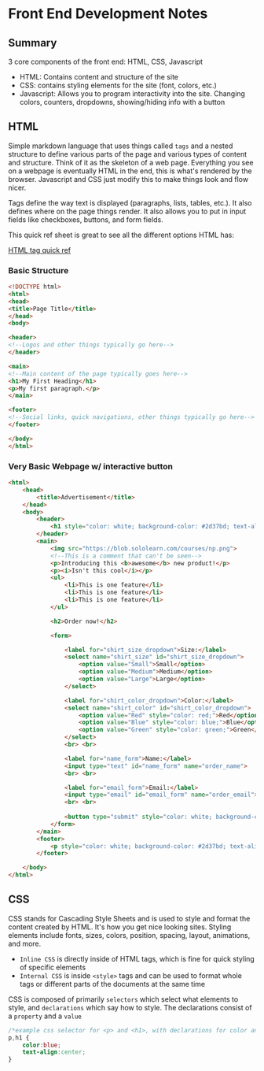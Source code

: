 # Front End Development Notes

## Summary

3 core components of the front end: HTML, CSS, Javascript

- HTML: Contains content and structure of the site
- CSS: contains styling elements for the site (font, colors, etc.)
- Javascript: Allows you to program interactivity into the site. Changing colors, counters, dropdowns, showing/hiding info with a button

## HTML

Simple markdown language that uses things called `tags` and a nested structure to define various parts of the page and various types of content and structure. Think of it as the skeleton of a web page. Everything you see on a webpage is eventually HTML in the end, this is what's rendered by the browser. Javascript and CSS just modify this to make things look and flow nicer.

Tags define the way text is displayed (paragraphs, lists, tables, etc.). It also defines where on the page things render. It also allows you to put in input fields like checkboxes, buttons, and form fields.

This quick ref sheet is great to see all the different options HTML has:

[HTML tag quick ref](https://www.w3schools.com/tags/ref_byfunc.asp)

### Basic Structure

```html
<!DOCTYPE html> 
<html>
<head>
<title>Page Title</title>
</head>
<body>

<header>
<!--Logos and other things typically go here-->
</header>

<main>
<!--Main content of the page typically goes here-->
<h1>My First Heading</h1>
<p>My first paragraph.</p>
</main>

<footer>
<!--Social links, quick navigations, other things typically go here-->
</footer>

</body>
</html>
```

### Very Basic Webpage w/ interactive button

```html
<html>
    <head>
        <title>Advertisement</title>
    </head>
    <body>
        <header>
            <h1 style="color: white; background-color: #2d37bd; text-align: center;">New Awesome Product</h1>
        </header>
        <main>
            <img src="https://blob.sololearn.com/courses/np.png">
            <!--This is a comment that can't be seen-->
            <p>Introducing this <b>awesome</b> new product!</p>
            <p><i>Isn't this cool</i></p>
            <ul>
                <li>This is one feature</li>
                <li>This is one feature</li>
                <li>This is one feature</li>
            </ul>

            <h2>Order now!</h2>

            <form>

                <label for="shirt_size_dropdown">Size:</label>
                <select name="shirt_size" id="shirt_size_dropdown">
                    <option value="Small">Small</option>
                    <option value="Medium">Medium</option>
                    <option value="Large">Large</option>
                </select>

                <label for="shirt_color_dropdown">Color:</label>
                <select name="shirt_color" id="shirt_color_dropdown">
                    <option value="Red" style="color: red;">Red</option>
                    <option value="Blue" style="color: blue;">Blue</option>
                    <option value="Green" style="color: green;">Green</option>
                </select> 
                <br> <br>

                <label for="name_form">Name:</label>
                <input type="text" id="name_form" name="order_name">
                <br> <br>

                <label for="email_form">Email:</label>
                <input type="email" id="email_form" name="order_email">
                <br> <br>
                
                <button type="submit" style="color: white; background-color: grey; border:none; border-radius:5px" onclick="alert('Order confirmed!')">Submit</button>
            </form>
        </main>
        <footer>
            <p style="color: white; background-color: #2d37bd; text-align: right;">© Copyright 2024 DS</p>
        </footer>

    </body>
</html>
```

## CSS

CSS stands for Cascading Style Sheets and is used to style and format the content created by HTML. It's how you get nice looking sites. Styling elements include fonts, sizes, colors, position, spacing, layout, animations, and more.

- `Inline CSS` is directly inside of HTML tags, which is fine for quick styling of specific elements  
- `Internal CSS` is inside `<style>` tags and can be used to format whole tags or different parts of the documents at the same time

CSS is composed of primarily `selectors` which select what elements to style, and `declarations` which say how to style. The declarations consist of a `property` and a `value`

```css
/*example css selector for <p> and <h1>, with declarations for color and text alignment*/
p,h1 {
    color:blue;
    text-align:center;
}
```
